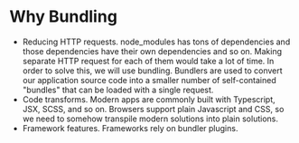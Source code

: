 # Why Bundling

- Reducing HTTP requests. node_modules has tons of dependencies and those dependencies have their own dependencies and so on. Making separate HTTP request for each of them would take a lot of time. In order to solve this, we will use bundling. Bundlers are used to convert our application source code into a smaller number of self-contained "bundles" that can be loaded with a single request.
- Code transforms. Modern apps are commonly built with Typescript, JSX, SCSS, and so on. Browsers support plain Javascript and CSS, so we need to somehow transpile modern solutions into plain solutions.
- Framework features. Frameworks rely on bundler plugins.
